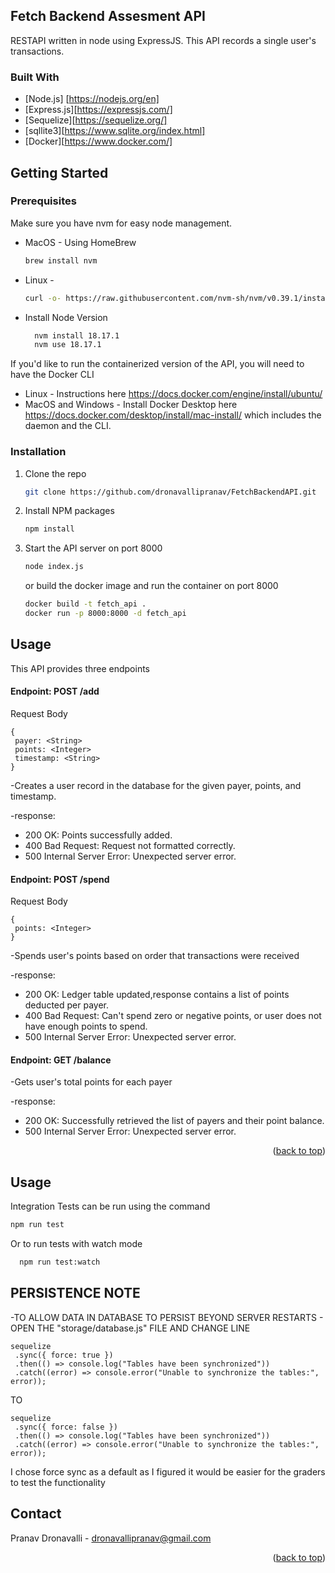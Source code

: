 ## Fetch Backend Assesment API

RESTAPI written in node using ExpressJS. This API records a single user's transactions.

### Built With

* [Node.js] [https://nodejs.org/en]
* [Express.js][https://expressjs.com/]
* [Sequelize][https://sequelize.org/]
* [sqllite3][https://www.sqlite.org/index.html]
* [Docker][https://www.docker.com/]


## Getting Started

### Prerequisites

Make sure you have nvm for easy node management.
* MacOS - Using HomeBrew
  ```sh
  brew install nvm
  ```
* Linux - 
  ```sh
  curl -o- https://raw.githubusercontent.com/nvm-sh/nvm/v0.39.1/install.sh | bash
  ```

* Install Node Version
  ```sh
    nvm install 18.17.1
    nvm use 18.17.1
  ```

If you'd like to run the containerized version of the API, you will need to have the Docker CLI
* Linux - Instructions here https://docs.docker.com/engine/install/ubuntu/
* MacOS and Windows - Install Docker Desktop here https://docs.docker.com/desktop/install/mac-install/ which includes the daemon and the CLI.

### Installation

1. Clone the repo
   ```sh
   git clone https://github.com/dronavallipranav/FetchBackendAPI.git
   ```
2. Install NPM packages
   ```sh
   npm install
   ```
3. Start the API server on port 8000
    ```sh
   node index.js
   ```
   or build the docker image and run the container on port 8000
   ```sh
   docker build -t fetch_api .
   docker run -p 8000:8000 -d fetch_api
   ```

## Usage

This API provides three endpoints 

   #### Endpoint: POST /add
   Request Body
   ```
   {
    payer: <String>
    points: <Integer>
    timestamp: <String>
   }
```
-Creates a user record in the database for the given payer, points, and timestamp.

-response:
* 200 OK: Points successfully added.
* 400 Bad Request: Request not formatted correctly.
* 500 Internal Server Error: Unexpected server error.

#### Endpoint: POST /spend
   Request Body
   ```
   {
    points: <Integer>
   }
```
-Spends user's points based on order that transactions were received

-response:
* 200 OK: Ledger table updated,response contains a list of points deducted per payer.
* 400 Bad Request: Can't spend zero or negative points, or user does not have enough points to spend.
* 500 Internal Server Error: Unexpected server error.

#### Endpoint: GET /balance

-Gets user's total points for each payer

-response:
* 200 OK: Successfully retrieved the list of payers and their point balance.
* 500 Internal Server Error: Unexpected server error.

<p align="right">(<a href="#readme-top">back to top</a>)</p>

## Usage
Integration Tests can be run using the command
   ```sh
   npm run test
   ```
Or to run tests with watch mode
 ```sh
   npm run test:watch
   ```

## PERSISTENCE NOTE
-TO ALLOW DATA IN DATABASE TO PERSIST BEYOND SERVER RESTARTS - OPEN THE "storage/database.js" FILE AND CHANGE LINE
 ```
 sequelize
  .sync({ force: true })
  .then(() => console.log("Tables have been synchronized"))
  .catch((error) => console.error("Unable to synchronize the tables:", error));
```
TO
 ```
 sequelize
  .sync({ force: false })
  .then(() => console.log("Tables have been synchronized"))
  .catch((error) => console.error("Unable to synchronize the tables:", error));
```

I chose force sync as a default as I figured it would be easier for the graders to test the functionality

## Contact

Pranav Dronavalli - dronavallipranav@gmail.com

<p align="right">(<a href="#readme-top">back to top</a>)</p>
